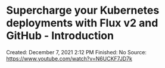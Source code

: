 # Supercharge your Kubernetes deployments with Flux v2 and GitHub - Introduction

Created: December 7, 2021 2:12 PM
Finished: No
Source: https://www.youtube.com/watch?v=N6UCKF7JD7k